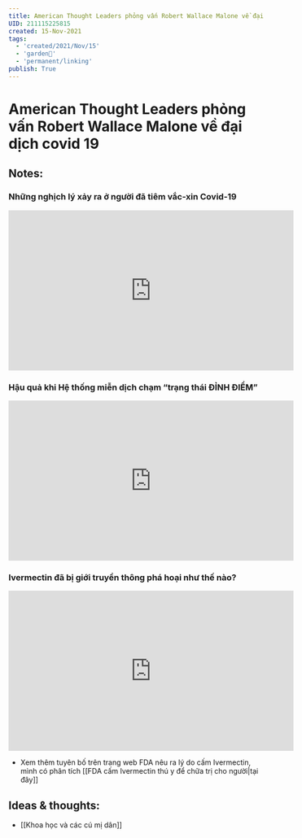 ```yaml
---
title: American Thought Leaders phỏng vấn Robert Wallace Malone về đại dịch covid 19
UID: 211115225815
created: 15-Nov-2021
tags:
  - 'created/2021/Nov/15'
  - 'garden🏡'
  - 'permanent/linking'
publish: True
---
```

# American Thought Leaders phỏng vấn Robert Wallace Malone về đại dịch covid 19

## Notes:
### Những nghịch lý xảy ra ở người đã tiêm vắc-xin Covid-19
<iframe width="560" height="315" src="https://www.youtube.com/embed/z1bzq1cDMcQ" title="YouTube video player" frameborder="0" allow="accelerometer; autoplay; clipboard-write; encrypted-media; gyroscope; picture-in-picture" allowfullscreen></iframe>

### Hậu quả khi Hệ thống miễn dịch chạm “trạng thái ĐỈNH ĐIỂM”
<iframe width="560" height="315" src="https://www.youtube.com/embed/EOmP0IhZjDU" title="YouTube video player" frameborder="0" allow="accelerometer; autoplay; clipboard-write; encrypted-media; gyroscope; picture-in-picture" allowfullscreen></iframe>

### Ivermectin đã bị giới truyền thông phá hoại như thế nào?
<iframe width="560" height="315" src="https://www.youtube.com/embed/HPHl9DijPzY" title="YouTube video player" frameborder="0" allow="accelerometer; autoplay; clipboard-write; encrypted-media; gyroscope; picture-in-picture" allowfullscreen></iframe>

- Xem thêm tuyên bố trên trang web FDA nêu ra lý do cấm Ivermectin, mình có phân tích  [[FDA cấm Ivermectin thú y để chữa trị cho người|tại đây]] 

## Ideas & thoughts:
- [[Khoa học và các cú mị dân]]

